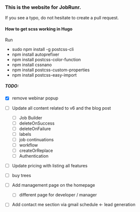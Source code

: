 ### This is the website for JobRunr. 

If you see a typo, do not hesitate to create a pull request.



#### How to get scss working in Hugo

Run
- sudo npm install -g postcss-cli
- npm install autoprefixer
- npm install postcss-color-function
- npm install cssnano
- npm install postcss-custom-properties
- npm install postcss-easy-import


##### TODO:
- [x] remove webinar popup
- [ ] Update all content related to v6 and the blog post
   - [ ] Job Builder
   - [ ] deleteOnSuccess
   - [ ] deleteOnFailure
   - [ ] labels
   - [ ] job continuations
   - [ ] workflow
   - [ ] createOrReplace
   - [ ] Authentication
- [ ] Update pricing with listing all features
- [ ] buy trees
- [ ] Add management page on the homepage
  - [ ] different page for developer / manager
- [ ] Add contact me section via gmail schedule <- lead generation

